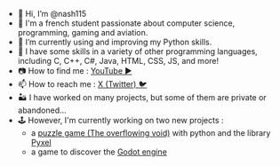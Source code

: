 - 👋 Hi, I’m @nash115
- 📖 I'm a french student passionate about computer science, programming, gaming and aviation.
- 🐍 I’m currently using and improving my Python skills.
- 🌱 I have some skills in a variety of other programming languages, including C, C++, C#, Java, HTML, CSS, JS, and more!
- 📷 How to find me : [YouTube ▶️](https://www.youtube.com/@Nash115)
- 📫 How to reach me : [X (Twitter) 🐦](https://twitter.com/Nash1151)
- 🏜️ I have worked on many projects, but some of them are private or abandoned...
- 🕹️ However, I'm currently working on two new projects :
  - a [puzzle game (The overflowing void)](https://github.com/Nash115/The_overflowing_void) with python and the library [Pyxel](https://github.com/kitao/pyxel)
  - a game to discover the [Godot engine](https://github.com/godotengine/godot)
